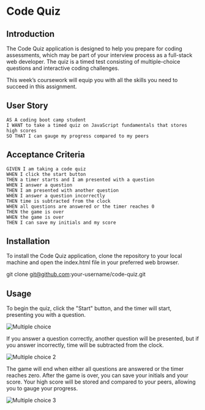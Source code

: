 # Code Quiz

## Introduction 

The Code Quiz application is designed to help you prepare for coding assessments, which may be part of your interview process as a full-stack web developer. The quiz is a timed test consisting of multiple-choice questions and interactive coding challenges.

This week’s coursework will equip you with all the skills you need to succeed in this assignment.

## User Story

```
AS A coding boot camp student
I WANT to take a timed quiz on JavaScript fundamentals that stores high scores
SO THAT I can gauge my progress compared to my peers
```

## Acceptance Criteria

```
GIVEN I am taking a code quiz
WHEN I click the start button
THEN a timer starts and I am presented with a question
WHEN I answer a question
THEN I am presented with another question
WHEN I answer a question incorrectly
THEN time is subtracted from the clock
WHEN all questions are answered or the timer reaches 0
THEN the game is over
WHEN the game is over
THEN I can save my initials and my score
```

## Installation
To install the Code Quiz application, clone the repository to your local machine and open the index.html file in your preferred web browser.

git clone git@github.com:your-username/code-quiz.git

## Usage
To begin the quiz, click the "Start" button, and the timer will start, presenting you with a question. 

![Multiple choice](https://user-images.githubusercontent.com/124220654/225272663-f573f7fc-a3d4-43f9-b9b9-50e40d4e38ff.jpg)

If you answer a question correctly, another question will be presented, but if you answer incorrectly, time will be subtracted from the clock. 

![Multiple choice 2](https://user-images.githubusercontent.com/124220654/225272893-5f632bfa-977e-4543-acb9-ed0145360829.jpg)


The game will end when either all questions are answered or the timer reaches zero. After the game is over, you can save your initials and your score. Your high score will be stored and compared to your peers, allowing you to gauge your progress.

![Multiple choice 3](https://user-images.githubusercontent.com/124220654/225272938-ea5c0db7-a4ad-4559-b8c7-49ad7ed80e30.jpg)





